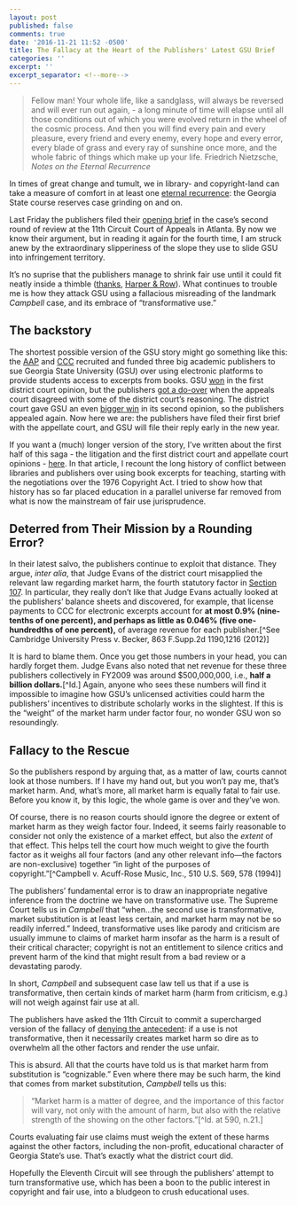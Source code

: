 ```yaml
---
layout: post
published: false
comments: true
date: '2016-11-21 11:52 -0500'
title: The Fallacy at the Heart of the Publishers' Latest GSU Brief
categories: ''
excerpt: ''
excerpt_separator: <!--more-->
---
```


> Fellow man! Your whole life, like a sandglass, will always be reversed and will ever run out again, - a long minute of time will elapse until all those conditions out of which you were evolved return in the wheel of the cosmic process. And then you will find every pain and every pleasure, every friend and every enemy, every hope and every error, every blade of grass and every ray of sunshine once more, and the whole fabric of things which make up your life. 
Friedrich Nietzsche, *Notes on the Eternal Recurrence*

In times of great change and tumult, we in library- and copyright-land can take a measure of comfort in at least one [eternal recurrence](https://en.wikipedia.org/wiki/Eternal_return#cite_ref-8): the Georgia State course reserves case grinding on and on. <!--more-->

Last Friday the publishers filed their [opening brief](https://blogs.library.duke.edu/scholcomm/files/2016/11/GSU-Appellants-Brief.pdf) in the case’s second round of review at the 11th Circuit Court of Appeals in Atlanta. By now we know their argument, but in reading it again for the fourth time, I am struck anew by the extraordinary slipperiness of the slope they use to slide GSU into infringement territory. 

It’s no suprise that the publishers manage to shrink fair use until it could fit neatly inside a thimble ([thanks](https://twitter.com/bc_butler/status/799955123682377728), [Harper & Row](https://en.wikipedia.org/wiki/Harper_&_Row_v._Nation_Enterprises)). What continues to trouble me is how they attack GSU using a fallacious misreading of the landmark *Campbell* case, and its embrace of “transformative use.” 

## The backstory
The shortest possible version of the GSU story might go something like this: the [AAP](http://publishers.org) and [CCC](http://copyright.com) recruited and funded three big academic publishers to sue Georgia State University (GSU) over using electronic platforms to provide students access to excerpts from books. GSU [won](http://www.publishersweekly.com/pw/by-topic/digital/copyright/article/51930-judge-delivers-mixed-verdict-in-gsu-e-reserves-case.html) in the first district court opinion, but the publishers [got a do-over](http://www.publishersweekly.com/pw/by-topic/digital/copyright/article/64454-appeals-court-reverses-gsu-copyright-ruling.html) when the appeals court disagreed with some of the district court’s reasoning. The district court gave GSU an even [bigger win](http://www.publishersweekly.com/pw/by-topic/digital/copyright/article/69830-gsu-prevails-again-in-key-copyright-case.html) in its second opinion, so the publishers appealed again. Now here we are: the publishers have filed their first brief with the appellate court, and GSU will file their reply early in the new year.

If you want a (much) longer version of the story, I’ve written about the first half of this saga - the litigation and the first district court and appellate court opinions - [here](https://osf.io/8tzg7/). In that article, I recount the long history of conflict between libraries and publishers over using book excerpts for teaching, starting with the negotiations over the 1976 Copyright Act. I tried to show how that history has so far placed education in a parallel universe far removed from what is now the mainstream of fair use jurisprudence.  

## Deterred from Their Mission by a Rounding Error?
In their latest salvo, the publishers continue to exploit that distance. They argue, *inter alia*, that Judge Evans of the district court misapplied the relevant law regarding market harm, the fourth statutory factor in [Section 107](https://www.law.cornell.edu/uscode/text/17/107). In particular, they really don’t like that Judge Evans actually looked at the publishers’ balance sheets and discovered, for example, that license payments to CCC for electronic excerpts account for **at most 0.9% (nine-tenths of one percent), and perhaps as little as 0.046% (five one-hundredths of one percent),** of average revenue for each publisher.[^See Cambridge University Press v. Becker, 863 F.Supp.2d 1190,1216 (2012)] 

It is hard to blame them. Once you get those numbers in your head, you can hardly forget them. Judge Evans also noted that net revenue for these three publishers collectively in FY2009 was around $500,000,000, i.e., **half a billion dollars.**[^Id.] Again, anyone who sees these numbers will find it impossible to imagine how GSU’s unlicensed activities could harm the publishers’ incentives to distribute scholarly works in the slightest. If this is the “weight” of the market harm under factor four, no wonder GSU won so resoundingly.

## Fallacy to the Rescue
So the publishers respond by arguing that, as a matter of law, courts cannot look at those numbers. If I have my hand out, but you won’t pay me, that’s market harm. And, what’s more, all market harm is equally fatal to fair use. Before you know it, by this logic, the whole game is over and they’ve won.

Of course, there is no reason courts should ignore the degree or extent of market harm as they weigh factor four. Indeed, it seems fairly reasonable to consider not only the existence of a market effect, but also the *extent* of that effect. This helps tell the court how much weight to give the fourth factor as it weighs all four factors (and any other relevant info—the factors are non-exclusive) together “in light of the purposes of copyright.”[^Campbell v. Acuff-Rose Music, Inc., 510 U.S. 569, 578 (1994)]

The publishers’ fundamental error is to draw an inappropriate negative inference from the doctrine we have on transformative use. The Supreme Court tells us in *Campbell* that “when…the second use is transformative, market substitution is at least less certain, and market harm may not be so readily inferred.” Indeed, transformative uses like parody and criticism are usually immune to claims of market harm insofar as the harm is a result of their critical character; copyright is not an entitlement to silence critics and prevent harm of the kind that might result from a bad review or a devastating parody.

In short, *Campbell* and subsequent case law tell us that if a use is transformative, then certain kinds of market harm (harm from criticism, e.g.) will not weigh against fair use at all. 

The publishers have asked the 11th Circuit to commit a supercharged version of the fallacy of [denying the antecedent](https://en.wikipedia.org/wiki/Denying_the_antecedent): if a use is not transformative, then it necessarily creates market harm so dire as to overwhelm all the other factors and render the use unfair. 

This is absurd. All that the courts have told us is that market harm from substitution is “cognizable.” Even where there may be such harm, the kind that comes from market substitution, *Campbell* tells us this: 
> “Market harm is a matter of degree, and the importance of this factor will vary, not only with the amount of harm, but also with the relative strength of the showing on the other factors.”[^Id. at 590, n.21.]

Courts evaluating fair use claims must weigh the extent of these harms against the other factors, including the non-profit, educational character of Georgia State’s use. That’s exactly what the district court did. 

Hopefully the Eleventh Circuit will see through the publishers’ attempt to turn transformative use, which has been a boon to the public interest in copyright and fair use, into a bludgeon to crush educational uses.
